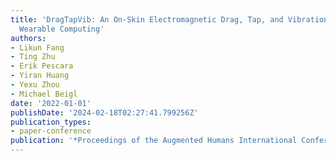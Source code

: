 ```yaml
---
title: 'DragTapVib: An On-Skin Electromagnetic Drag, Tap, and Vibration Actuator for
  Wearable Computing'
authors:
- Likun Fang
- Ting Zhu
- Erik Pescara
- Yiran Huang
- Yexu Zhou
- Michael Beigl
date: '2022-01-01'
publishDate: '2024-02-18T02:27:41.799256Z'
publication_types:
- paper-conference
publication: '*Proceedings of the Augmented Humans International Conference 2022*'
---
```

